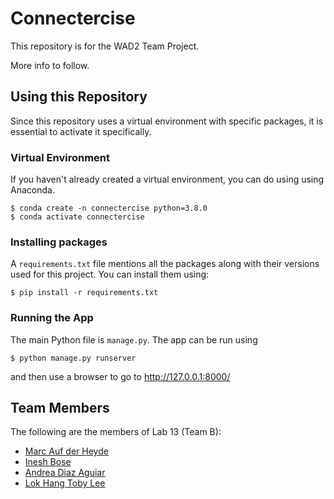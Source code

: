 # Connectercise
This repository is for the WAD2 Team Project.

More info to follow.

## Using this Repository
Since this repository uses a virtual environment with specific packages, it is essential to activate it specifically.

### Virtual Environment
If you haven't already created a virtual environment, you can do using using Anaconda.

```
$ conda create -n connectercise python=3.8.0
$ conda activate connectercise
```

### Installing packages
A `requirements.txt` file mentions all the packages along with their versions used for this project. You can install them using:

```
$ pip install -r requirements.txt
```

### Running the App
The main Python file is `manage.py`. The app can be run using

```
$ python manage.py runserver
```

and then use a browser to go to http://127.0.0.1:8000/

## Team Members
The following are the members of Lab 13 (Team B):
* [Marc Auf der Heyde](https://github.com/marcaufderheyde)
* [Inesh Bose](https://github.com/ineshbose)
* [Andrea Diaz Aguiar](https://github.com/2396765d)
* [Lok Hang Toby Lee](https://github.com/llhtoby)